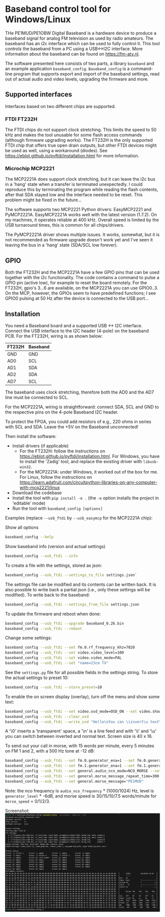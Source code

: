 # Baseband control tool for Windows/Linux

THe PE1MUD/PE1OBW Digital Baseband is a hardware device to produce a baseband
signal for analog FM television as used by radio amateurs.
The baseband has an i2c interface which can be used to fully control it.
This tool controls the baseband from a PC using a USB<->I2C interface.
More information about the baseband can be found on <https://fm-atv.nl>.

The software presented here consists of two parts, a library `baseband` and
an example application `baseband_config`.
`Baseband_config` is a command-line program that supports export and import
of the baseband settings, read out of actual audio and video levels, upgrading
the firmware and more.

## Supported interfaces

Interfaces based on two different chips are supported.

### FTDI FT232H

The FTDI chips do not support clock stretching. This limits the speed to
50 kHz and makes the tool unusable for some flash access commands
(although firmware upgrading works). The FT232H is the only supported
FTDI chip that offers true open drain outputs, but other FTDI devices might
be used as well, using a workaround (diodes). See
<https://eblot.github.io/pyftdi/installation.html> for more information.

### Microchip MCP2221

The MCP2221A does support clock stretching, but it can leave the i2c bus in a
'hang' state when a transfer is terminated unexpectedly. I could reproduce this
by terminating the program while reading the flash contents, after that SDA
stayed low and the interface needed to be reset. This problem might be fixed
in the future...

The software supports two MCP2221 Python drivers: EasyMCP2221 and PyMCP2221A.
EasyMCP2221A works well with the latest version (1.7.2). On my machines, it
operates reliable at 400 kHz. Overall speed is limited by the USB turnaround
times, this is common for all chips/drivers.

The PyMCP2221A driver shows multiple issues. It works, somewhat, but it is not
recommended as firmware upgrade doesn't work yet and I've seen it leaving the
bus in a 'hang' state (SDA/SCL low forever).

## GPIO

Both the FT232H and the MCP2221A have a few GPIO pins that can be used together
with the i2c functionality. The code contains a command to pulse a GPIO pin
(active low), for example to reset the board remotely. For the FT232H, gpio's
3...6 are available, on the MCP2221A you can use GPIO0..3. On the MCP, however,
the GPIOs seem to have predefined functions; I see GPIO0 pulsing at 50 Hz after
the device is connected to the USB port...

## Installation

You need a Baseband board and a supported USB <-> I2C interface.
Connect the USB interface to the I2C header (4-pole) on the baseband PCB. For
the FT232H, wiring is as shown below:

|FT232H   |Baseband |
|---------|---------|
|GND      |GND      |
|AD0      |SCL      |
|AD1      |SDA      |
|AD2      |SDA      |
|AD7      |SCL      |

The baseband uses clock stretching, therefore both the AD0 and the AD7 line
must be connected to SCL.

For the MCP2221A, wiring is straightforward: connect SDA, SCL and GND to the
respective pins on the 4-pole Baseband I2C header.

To protect the FPGA, you could add resistors of e.g., 220 ohms in series
with SCL and SDA. Leave the +5V on the Baseband unconnected!

Then install the software:

- Install drivers (if applicable)
    - For the FT232H: follow the instructions on
<https://eblot.github.io/pyftdi/installation.html>. For Windows, you have to
install the 'Zadig' tool, and replace the existing driver with `libusb-win32`.
    - For the MCP2221A: under Windows, it worked out of the box for me. For Linux,
follow the instructions on
<https://learn.adafruit.com/circuitpython-libraries-on-any-computer-with-mcp2221/linux>
- Download the codebase
- Install the tool with `pip install -e .` (the `-e` option installs the
project in 'editable' mode)
- Run the tool with `baseband_config [options]`

Examples (replace `--usb_ftdi` by `--usb_easymcp` for the MCP2221A chip):

Show all options

```bash
baseband_config --help
```

Show baseband info (version and actual settings)

```bash
baseband_config --usb_ftdi --info
```

To create a file with the settings, stored as json:

```bash
baseband_config --usb_ftdi --settings_to_file settings.json`
```

The settings file can be modified and its contents can be written back.
It is also possible to write back a partial json (i.e., only these settings
will be modified).
To write back to the baseband:

```bash
baseband_config --usb_ftdi --settings_from_file settings.json
```

To update the firmware and reboot when done:

```bash
baseband_config --usb_ftdi --upgrade baseband_0.26.bin
baseband_config --usb_ftdi --reboot
```

Change some settings:

```bash
baseband_config --usb_ftdi --set fm.0.rf_frequency_khz=7020
baseband_config --usb_ftdi --set video.video_level=100
baseband_config --usb_ftdi --set video.video_mode=PAL
baseband_config --usb_ftdi --set "name=23cm TX"
```

See the `settings.py` file for all possible fields in the settings string.
To store the actual settings to preset 10:

```bash
baseband_config --usb_ftdi --store_preset=10
```

To enable the on screen display (overlay), turn off the menu and show some text:

```bash
baseband_config --usb_ftdi --set video.osd_mode=OSD_ON --set video.show_menu=0
baseband_config --usb_ftdi --clear_osd
baseband_config --usb_ftdi --write_osd "Hello\nYou can \iinvert\u text\0\0\0\0\0\0\0\0\0\0End of line"
```

A '\0' inserts a 'transparent' space, a '\n' is a line feed and with '\i' and
'\u' you can switch between inverted and normal text. Screen size is 40 x 16.

To send out your call in morse, with 15 words per minute, every 5 minutes on FM 1 and 2,
with a 500 Hz tone at -12 dB:

```bash
baseband_config --usb_ftdi --set fm.0.generator_ena=1 --set fm.0.generator_level=2
baseband_config --usb_ftdi --set fm.1.generator_ena=1 --set fm.1.generator_level=2
baseband_config --usb_ftdi --set general.audio_nco_mode=NCO_MORSE --set general.audio_nco_frequency=512
baseband_config --usb_ftdi --set general.morse_message_repeat_time=300 --set general.morse_speed=1
baseband_config --usb_ftdi --set general.morse_message="PE1MUD"
```

Note: the nco frequency is `audio_nco_frequency` * (1000/1024) Hz, level is `generator_level` * -6dB,
and morse speed is 30/15/10/7.5 words/minute for `morse_speed` = 0/1/2/3.

Screenshot:
![alt text](screenshot.png)
